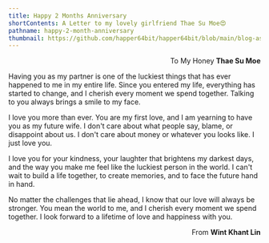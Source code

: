 ```yaml
---
title: Happy 2 Months Anniversary
shortContents: A Letter to my lovely girlfriend Thae Su Moe😍
pathname: happy-2-month-anniversary
thumbnail: https://github.com/happer64bit/happer64bit/blob/main/blog-assets/images/happy-2-month-anniversary.png?raw=true
---
```


<div style="text-align: right">To My Honey <b>Thae Su Moe</b></div>

Having you as my partner is one of the luckiest things that has ever happened to me in my entire life. Since you entered my life, everything has started to change, and I cherish every moment we spend together. Talking to you always brings a smile to my face.

I love you more than ever. You are my first love, and I am yearning to have you as my future wife. I don't care about what people say, blame, or disappoint about us. I don't care about money or whatever you looks like. I just love you.

I love you for your kindness, your laughter that brightens my darkest days, and the way you make me feel like the luckiest person in the world. I can't wait to build a life together, to create memories, and to face the future hand in hand.

No matter the challenges that lie ahead, I know that our love will always be stronger. You mean the world to me, and I cherish every moment we spend together. I look forward to a lifetime of love and happiness with you.

<div style="text-align: right">From <b>Wint Khant Lin</b></div>
